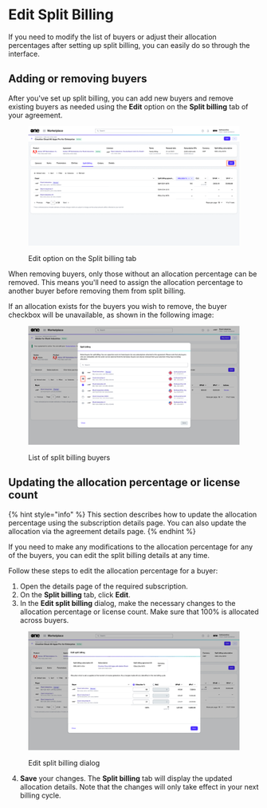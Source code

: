 # Edit Split Billing

If you need to modify the list of buyers or adjust their allocation percentages after setting up split billing, you can easily do so through the interface.

## Adding or removing buyers

After you've set up split billing, you can add new buyers and remove existing buyers as needed using the **Edit** option on the **Split billing** tab of your agreement.&#x20;

<div data-with-frame="true"><figure><img src="../../../../.gitbook/assets/split_billing_edit_option.png" alt=""><figcaption><p>Edit option on the Split billing tab</p></figcaption></figure></div>

When removing buyers, only those without an allocation percentage can be removed. This means you'll need to assign the allocation percentage to another buyer before removing them from split billing.&#x20;

If an allocation exists for the buyers you wish to remove, the buyer checkbox will be unavailable, as shown in the following image:

<div data-with-frame="true"><figure><img src="../../../../.gitbook/assets/Remove.png" alt=""><figcaption><p>List of split billing buyers</p></figcaption></figure></div>

## Updating the allocation percentage or license count

{% hint style="info" %}
This section describes how to update the allocation percentage using the subscription details page. You can also update the allocation via the agreement details page.
{% endhint %}

If you need to make any modifications to the allocation percentage for any of the buyers, you can edit the split billing details at any time.

Follow these steps to edit the allocation percentage for a buyer:

1. Open the details page of the required subscription.
2. On the **Split billing** tab, click **Edit**.
3. In the **Edit split billing** dialog, make the necessary changes to the allocation percentage or license count. Make sure that 100% is allocated across buyers.

<div data-with-frame="true"><figure><img src="../../../../.gitbook/assets/edit_split_billing.png" alt=""><figcaption><p>Edit split billing dialog</p></figcaption></figure></div>

4. **Save** your changes. The **Split billing** tab will display the updated allocation details. Note that the changes will only take effect in your next billing cycle.&#x20;

